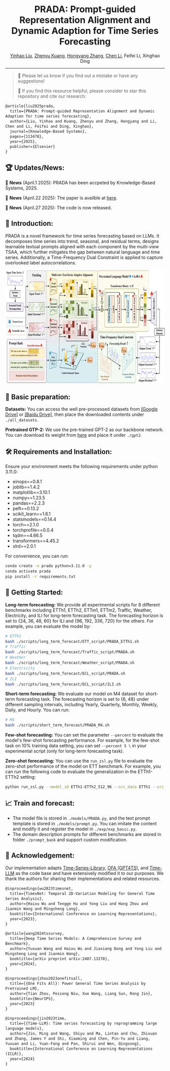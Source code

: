 <div align="center">
  <h1><b>PRADA: Prompt-guided Representation Alignment and Dynamic Adaption for Time Series Forecasting </b></h1>
</div>

<div align="center">
  <a href="https://github.com/HowardLiu28">Yinhao Liu</a>, <a href="https://github.com/KZYYYY">Zhenyu Kuang</a>, <a href="https://github.com/HRT00">Hongyang Zhang</a>, <a href="https://github.com/lichen0620">Chen Li</a>, Feifei Li, Xinghao Ding
</div>

---
>
> 🙋 Please let us know if you find out a mistake or have any suggestions!
> 
> 🙏 If you find this resource helpful, please consider to star this repository and cite our research:

```
@article{liu2025prada,
  title={PRADA: Prompt-guided Representation Alignment and Dynamic Adaption for time series forecasting},
  author={Liu, Yinhao and Kuang, Zhenyu and Zhang, Hongyang and Li, Chen and Li, Feifei and Ding, Xinghao},
  journal={Knowledge-Based Systems},
  pages={113478},
  year={2025},
  publisher={Elsevier}
}
```

## 🏆 Updates/News:

🚩 **News** (April.1 2025): PRADA has been accpeted by Knowledge-Based Systems, 2025.

🚩 **News** (April.22 2025): The paper is availble at <a href="https://www.sciencedirect.com/science/article/abs/pii/S0950705125005246">here</a>.

🚩 **News** (April.27 2025): The code is now released.

## 📰 Introduction:

PRADA is a novel framework for time series forecasting based on LLMs. It decomposes time series into trend, seasonal, and residual terms, designs learnable textual prompts aligned with each component by the multi-view TSAA, which further mitigates the gap between natural language and time series. Additionally, a Time-Frequency Dual Constraint is applied to capture overlooked label autocorrelations.
<p align="center">
<img src="pic/main_model.png" height = "360" alt="" align=center />
</p>

## 🤗 Basic preparation:

**Datasets:** You can access the well pre-processed datasets from [[Google Drive]](https://drive.google.com/file/d/1NF7VEefXCmXuWNbnNe858WvQAkJ_7wuP/view?usp=sharing) or [[Baidu Drive]](https://pan.baidu.com/s/1r3KhGd0Q9PJIUZdfEYoymg?pwd=i9iy), then place the downloaded contents under `./all_datasets`.

**Pretrained GTP-2:** We use the pre-trained GPT-2 as our backbone network. You can download its weight from [here](https://huggingface.co/openai-community/gpt2) and place it under `./gpt2`.

## 🛠️ Requirements and Installation:

Ensure your environment meets the following requirements under python 3.11.0:

- einops==0.8.1
- joblib==1.4.2
- matplotlib==3.10.1
- numpy==1.23.5
- pandas==2.2.3
- peft==0.13.2
- scikit_learn==1.6.1
- statsmodels==0.14.4
- torch==2.1.0
- torchprofile==0.0.4
- tqdm==4.66.5
- transformers==4.45.2
- xlrd==2.0.1

For convenience, you can run:
```bash
conda create -n prada python=3.11.0 -y
conda activate prada
pip install -r requirements.txt
```

## 🚀 Getting Started:

**Long-term forecasting:** We provide all experimental scripts for 8 different benchmarks including ETTh1, ETTh2, ETTm1, ETTm2, Traffic, Weather, Electricity, and ILI for long-term forecasting task. The forecasting horizon is set to {24, 36, 48, 60} for ILI and {96, 192, 336, 720} for the others. For example, you can evaluate the model by:
```bash
# ETTh1
bash ./scripts/long_term_forecast/ETT_script/PRADA_ETTh1.sh
# Traffic
bash ./scripts/long_term_forecast/Traffic_script/PRADA.sh
# Weather
bash ./scripts/long_term_forecast/Weather_script/PRADA.sh
# Electricity
bash ./scripts/long_term_forecast/ECL_script/PRADA.sh
# ILI
bash ./scripts/long_term_forecast/ECL_script/ILI.sh
```

**Short-term forecasting:** We evaluate our model on M4 dataset for short-term forecasting task. The forecasting horizon is set to {6, 48} under different sampling intervals, including Yearly, Quarterly, Monthly, Weekly, Daily, and Hourly. You can run:
```bash
# M4
bash ./scripts/short_term_forecast/PRADA_M4.sh
```
**Few-shot forecasting:** You can set the parameter `--percent` to evaluate the model's few-shot forecasting performance. For example, for the few-shot task on 10% training data setting, you can set `--percent 5 \` in your experimental script (only for long-term forecasting task).

**Zero-shot forecasting:** You can use the `run_zsl.py` file to evaluate the zero-shot performance of the model on ETT benchmark. For example, you can run the following code to evaluate the generalization in the ETTh1-ETTh2 setting:
```bash
python run_zsl.py --model_id ETTh1-ETTh2_512_96 --src_data ETTh1 --src_data_path ETTh1.csv --tgt_data ETTh2 --tgt_data_path ETTh2.csv --number_variable 7
```

## 📈 Train and forecast:
- The model file is stored in `./models/PRADA.py`, and the text prompt template is stored in `./models/prompt.py`. You can imitate the content and modify it and register the model in `./exp/exp_basic.py`.
- The domain description prompts for different benchmarks are stored in folder `./prompt_bank` and support custom modification.

## 🌟 Acknowledgement:
Our implementation adapts [Time-Series-Library](https://github.com/thuml/Time-Series-Library), [OFA (GPT4TS)](https://github.com/DAMO-DI-ML/NeurIPS2023-One-Fits-All), and [Time-LLM](https://github.com/KimMeen/Time-LLM) as the code base and have extensively modified it to our purposes. We thank the authors for sharing their implementations and related resources.

```
@inproceedings{wu2023timesnet,
  title={TimesNet: Temporal 2D-Variation Modeling for General Time Series Analysis},
  author={Haixu Wu and Tengge Hu and Yong Liu and Hang Zhou and Jianmin Wang and Mingsheng Long},
  booktitle={International Conference on Learning Representations},
  year={2023},
}
```
```
@article{wang2024tssurvey,
  title={Deep Time Series Models: A Comprehensive Survey and Benchmark},
  author={Yuxuan Wang and Haixu Wu and Jiaxiang Dong and Yong Liu and Mingsheng Long and Jianmin Wang},
  booktitle={arXiv preprint arXiv:2407.13278},
  year={2024},
}
```
```
@inproceedings{zhou2023onefitsall,
  title={{One Fits All}: Power General Time Series Analysis by Pretrained LM},
  author={Tian Zhou, Peisong Niu, Xue Wang, Liang Sun, Rong Jin},
  booktitle={NeurIPS},
  year={2023}
}
```
```
@inproceedings{jin2023time,
  title={{Time-LLM}: Time series forecasting by reprogramming large language models},
  author={Jin, Ming and Wang, Shiyu and Ma, Lintao and Chu, Zhixuan and Zhang, James Y and Shi, Xiaoming and Chen, Pin-Yu and Liang, Yuxuan and Li, Yuan-Fang and Pan, Shirui and Wen, Qingsong},
  booktitle={International Conference on Learning Representations (ICLR)},
  year={2024}
}
```
